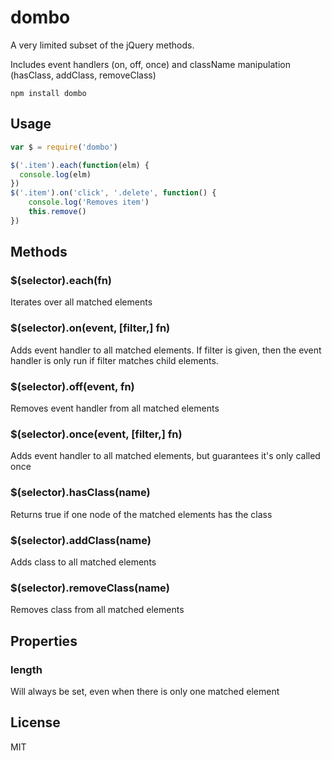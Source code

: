 # dombo

A very limited subset of the jQuery methods.

Includes event handlers (on, off, once) and className manipulation (hasClass, addClass, removeClass)

```
npm install dombo
```

## Usage

``` js
var $ = require('dombo')

$('.item').each(function(elm) {
  console.log(elm)
})
$('.item').on('click', '.delete', function() {
	console.log('Removes item')
	this.remove()
})
```

## Methods

### $(selector).each(fn)

Iterates over all matched elements

### $(selector).on(event, [filter,] fn)

Adds event handler to all matched elements. If filter is given, then the event handler is only run if filter matches child elements.

### $(selector).off(event, fn)

Removes event handler from all matched elements

### $(selector).once(event, [filter,] fn)

Adds event handler to all matched elements, but guarantees it's only called once

### $(selector).hasClass(name)

Returns true if one node of the matched elements has the class

### $(selector).addClass(name)

Adds class to all matched elements

### $(selector).removeClass(name)

Removes class from all matched elements

## Properties

### length

Will always be set, even when there is only one matched element

## License

MIT